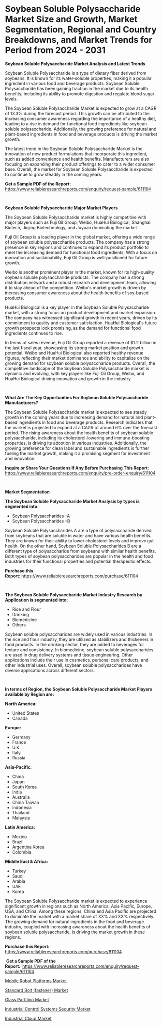<p><h1>Soybean Soluble Polysaccharide Market Size and Growth, Market Segmentation, Regional and Country Breakdowns, and Market Trends for Period from 2024 -  2031</h1></p><p><strong>Soybean Soluble Polysaccharide Market Analysis and Latest Trends</strong></p>
<p><p>Soybean Soluble Polysaccharide is a type of dietary fiber derived from soybeans. It is known for its water-soluble properties, making it a popular ingredient in various food and beverage products. Soybean Soluble Polysaccharide has been gaining traction in the market due to its health benefits, including its ability to promote digestion and regulate blood sugar levels.</p><p>The Soybean Soluble Polysaccharide Market is expected to grow at a CAGR of 13.3% during the forecast period. This growth can be attributed to the increasing consumer awareness regarding the importance of a healthy diet, leading to a rise in demand for functional food ingredients like soybean soluble polysaccharide. Additionally, the growing preference for natural and plant-based ingredients in food and beverage products is driving the market growth.</p><p>The latest trend in the Soybean Soluble Polysaccharide Market is the innovation of new product formulations that incorporate this ingredient, such as added convenience and health benefits. Manufacturers are also focusing on expanding their product offerings to cater to a wider consumer base. Overall, the market for Soybean Soluble Polysaccharide is expected to continue to grow steadily in the coming years.</p></p>
<p><strong>Get a Sample PDF of the Report:&nbsp;</strong> <a href="https://www.reliableresearchreports.com/enquiry/request-sample/611104">https://www.reliableresearchreports.com/enquiry/request-sample/611104</a></p>
<p>&nbsp;</p>
<p><strong>Soybean Soluble Polysaccharide Major Market Players</strong></p>
<p><p>The Soybean Soluble Polysaccharide market is highly competitive with major players such as Fuji Oil Group, Weibo, HuaHui Biological, Shanghai Biotech, Jinjing Biotechnology, and Juyuan dominating the market. </p><p>Fuji Oil Group is a leading player in the global market, offering a wide range of soybean soluble polysaccharide products. The company has a strong presence in key regions and continues to expand its product portfolio to meet the increasing demand for functional food ingredients. With a focus on innovation and sustainability, Fuji Oil Group is well-positioned for future growth.</p><p>Weibo is another prominent player in the market, known for its high-quality soybean soluble polysaccharide products. The company has a strong distribution network and a robust research and development team, allowing it to stay ahead of the competition. Weibo's market growth is driven by increasing consumer awareness about the health benefits of soy-based products.</p><p>HuaHui Biological is a key player in the Soybean Soluble Polysaccharide market, with a strong focus on product development and market expansion. The company has witnessed significant growth in recent years, driven by its commitment to quality and customer satisfaction. HuaHui Biological's future growth prospects look promising, as the demand for functional food ingredients continues to rise.</p><p>In terms of sales revenue, Fuji Oil Group reported a revenue of $1.2 billion in the last fiscal year, showcasing its strong market position and growth potential. Weibo and HuaHui Biological also reported healthy revenue figures, reflecting their market dominance and ability to capitalize on the growing demand for soybean soluble polysaccharide products. Overall, the competitive landscape of the Soybean Soluble Polysaccharide market is dynamic and evolving, with key players like Fuji Oil Group, Weibo, and HuaHui Biological driving innovation and growth in the industry.</p></p>
<p>&nbsp;</p>
<p><strong>What Are The Key Opportunities For Soybean Soluble Polysaccharide Manufacturers?</strong></p>
<p><p>The Soybean Soluble Polysaccharide market is expected to see steady growth in the coming years due to increasing demand for natural and plant-based ingredients in food and beverage products. Research indicates that the market is projected to expand at a CAGR of around 6% over the forecast period. The rising awareness about the health benefits of soybean soluble polysaccharide, including its cholesterol-lowering and immune-boosting properties, is driving its adoption in various industries. Additionally, the growing preference for clean label and sustainable ingredients is further fueling the market growth, making it a promising segment for investment and innovation.</p></p>
<p><strong>Inquire or Share Your Questions If Any Before Purchasing This Report:</strong> <a href="https://www.reliableresearchreports.com/enquiry/pre-order-enquiry/611104">https://www.reliableresearchreports.com/enquiry/pre-order-enquiry/611104</a></p>
<p>&nbsp;</p>
<p><strong>Market Segmentation</strong></p>
<p><strong>The Soybean Soluble Polysaccharide Market Analysis by types is segmented into:</strong></p>
<p><ul><li>Soybean Polysaccharides -A</li><li>Soybean Polysaccharides –B</li></ul></p>
<p><p>Soybean Soluble Polysaccharides A are a type of polysaccharide derived from soybeans that are soluble in water and have various health benefits. They are known for their ability to lower cholesterol levels and improve gut health. On the other hand, Soybean Soluble Polysaccharides B are a different type of polysaccharide from soybeans with similar health benefits. Both types of soybean polysaccharides are popular in the health and food industries for their functional properties and potential therapeutic effects.</p></p>
<p><strong>Purchase this Report:&nbsp;</strong><a href="https://www.reliableresearchreports.com/purchase/611104">https://www.reliableresearchreports.com/purchase/611104</a></p>
<p>&nbsp;</p>
<p><strong>The Soybean Soluble Polysaccharide Market Industry Research by Application is segmented into:</strong></p>
<p><ul><li>Rice and Flour</li><li>Drinking</li><li>Biomedicine</li><li>Others</li></ul></p>
<p><p>Soybean soluble polysaccharides are widely used in various industries. In the rice and flour industry, they are utilized as stabilizers and thickeners in food products. In the drinking sector, they are added to beverages for texture and consistency. In biomedicine, soybean soluble polysaccharides are used in drug delivery systems and tissue engineering. Other applications include their use in cosmetics, personal care products, and other industrial uses. Overall, soybean soluble polysaccharides have diverse applications across different sectors.</p></p>
<p>&nbsp;</p>
<p><strong>In terms of Region, the Soybean Soluble Polysaccharide Market Players available by Region are:</strong></p>
<p>
    <p> <strong> North America: </strong>
        <ul>
            <li>United States</li>
            <li>Canada</li>
        </ul>
        </p> 
    <p> <strong> Europe: </strong>
        <ul>
            <li>Germany</li>
            <li>France</li>
            <li>U.K.</li>
            <li>Italy</li>
            <li>Russia</li>
        </ul>
        </p> 
    <p> <strong> Asia-Pacific: </strong>
        <ul>
            <li>China</li>
            <li>Japan</li>
            <li>South Korea</li>
            <li>India</li>
            <li>Australia</li>
            <li>China Taiwan</li>
            <li>Indonesia</li>
            <li>Thailand</li>
            <li>Malaysia</li>
        </ul>
        </p> 
    <p> <strong> Latin America: </strong>
        <ul>
            <li>Mexico</li>
            <li>Brazil</li>
            <li>Argentina Korea</li>
            <li>Colombia</li>
        </ul>
        </p> 
    <p> <strong> Middle East & Africa: </strong>
        <ul>
            <li>Turkey</li>
            <li>Saudi</li>
            <li>Arabia</li>
            <li>UAE</li>
            <li>Korea</li>
        </ul>
    </p>
    </p>
<p><p>The Soybean Soluble Polysaccharide market is expected to experience significant growth in regions such as North America, Asia Pacific, Europe, USA, and China. Among these regions, China and Asia Pacific are projected to dominate the market with a market share of XX% and XX% respectively. The growing demand for natural ingredients in the food and beverage industry, coupled with increasing awareness about the health benefits of soybean soluble polysaccharide, is driving the market growth in these regions.</p></p>
<p><strong>Purchase this Report: </strong><a href="https://www.reliableresearchreports.com/purchase/611104">https://www.reliableresearchreports.com/purchase/611104</a></p>
<p>&nbsp;<strong>Get a Sample PDF of the Report:&nbsp;&nbsp;</strong><a href="https://www.reliableresearchreports.com/enquiry/request-sample/611104">https://www.reliableresearchreports.com/enquiry/request-sample/611104</a></p>
<p><strong></strong></p>
<p><p><a href="https://medium.com/p/a3970e95dc0f/edit">Mobile Robot Platforms Market</a></p><p><a href="https://github.com/elizabethdagraca/Market-Research-Report-List-2/blob/main/standard-bolt-fastener-market.md">Standard Bolt (fastener) Market</a></p><p><a href="https://github.com/zjyglelu/Market-Research-Report-List-1/blob/main/glass-partition-market.md">Glass Partition Market</a></p><p><a href="https://medium.com/p/4130a925f8a7/edit">Industrial Control Systems Security Market</a></p><p><a href="https://medium.com/p/3247a648f5ee/edit">Industrial Cloud Market</a></p></p>